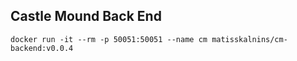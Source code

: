 ## Castle Mound Back End
    docker run -it --rm -p 50051:50051 --name cm matisskalnins/cm-backend:v0.0.4

